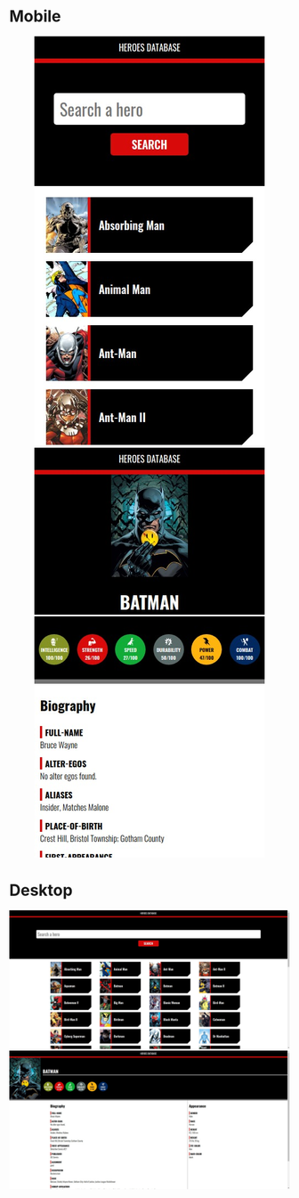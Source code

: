 # Mobile
<p style="text-align: center;">
  <img src="screenshots/search-mob.png"/>
  <img src="screenshots/hero-info-mob.png"/>
</p>

# Desktop
![](screenshots/search.png)
![](screenshots/hero-info.png)